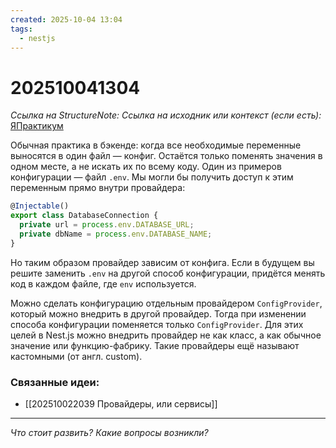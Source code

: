 ```yaml
---
created: 2025-10-04 13:04
tags:
  - nestjs
---
```

# 202510041304
*Ссылка на StructureNote:* 
*Ссылка на исходник или контекст (если есть):* [ЯПрактикум](https://practicum.yandex.ru/learn/backend-nodejs/courses/a4214ab0-2146-4152-b90e-651bf4c7ca5e/sprints/564244/topics/1df920a3-5c6a-4fcd-884c-0f66136c2b56/lessons/92cb7709-dd04-4796-a045-a4759a2f51e6/)


Обычная практика в бэкенде: когда все необходимые переменные выносятся в один файл — конфиг. Остаётся только поменять значения в одном месте, а не искать их по всему коду.
Один из примеров конфигурации — файл `.env`. 
Мы могли бы получить доступ к этим переменным прямо внутри провайдера:
```ts
@Injectable()
export class DatabaseConnection {
  private url = process.env.DATABASE_URL;
  private dbName = process.env.DATABASE_NAME;
}
```
Но таким образом провайдер зависим от конфига. Если в будущем вы решите заменить `.env` на другой способ конфигурации, придётся менять код в каждом файле, где `env` используется.

Можно сделать конфигурацию отдельным провайдером `ConfigProvider`, который можно внедрить в другой провайдер. Тогда при изменении способа конфигурации поменяется только `ConfigProvider`. Для этих целей в Nest.js можно внедрить провайдер не как класс, а как обычное значение или функцию-фабрику. Такие провайдеры ещё называют кастомными (от англ. custom).

### Связанные идеи:
* [[202510022039 Провайдеры, или сервисы]]
---

*Что стоит развить? Какие вопросы возникли?*